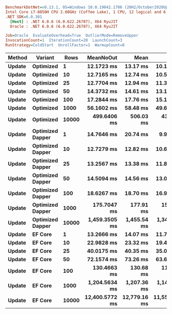 ``` ini

BenchmarkDotNet=v0.13.1, OS=Windows 10.0.19042.1706 (20H2/October2020Update)
Intel Core i7-8850H CPU 2.60GHz (Coffee Lake), 1 CPU, 12 logical and 6 physical cores
.NET SDK=6.0.301
  [Host] : .NET 6.0.6 (6.0.622.26707), X64 RyuJIT
  Oracle : .NET 6.0.6 (6.0.622.26707), X64 RyuJIT

Job=Oracle  EvaluateOverhead=True  OutlierMode=RemoveUpper  
InvocationCount=1  IterationCount=20  LaunchCount=3  
RunStrategy=ColdStart  UnrollFactor=1  WarmupCount=0  

```
|      Method |         Variant |  Rows |      MeanNoOut |         Mean |           Min |           Q1 |       Median |           Q3 |          Max |
|------------ |---------------- |------ |---------------:|-------------:|--------------:|-------------:|-------------:|-------------:|-------------:|
| **Update** |       **Optimized** |     **1** |     **12.1723 ms** |     **13.17 ms** |     **10.117 ms** |     **11.63 ms** |     **12.05 ms** |     **13.11 ms** |     **25.07 ms** |
| **Update** |       **Optimized** |    **10** |     **12.7165 ms** |     **12.74 ms** |     **10.575 ms** |     **11.90 ms** |     **12.69 ms** |     **13.69 ms** |     **14.83 ms** |
| **Update** |       **Optimized** |    **25** |     **12.7704 ms** |     **12.94 ms** |     **11.373 ms** |     **12.17 ms** |     **12.77 ms** |     **13.43 ms** |     **16.23 ms** |
| **Update** |       **Optimized** |    **50** |     **14.3732 ms** |     **14.61 ms** |     **13.126 ms** |     **13.95 ms** |     **14.19 ms** |     **14.99 ms** |     **18.82 ms** |
| **Update** |       **Optimized** |   **100** |     **17.2844 ms** |     **17.76 ms** |     **15.165 ms** |     **16.44 ms** |     **17.04 ms** |     **19.14 ms** |     **22.59 ms** |
| **Update** |       **Optimized** |  **1000** |     **56.1602 ms** |     **58.48 ms** |     **49.685 ms** |     **53.85 ms** |     **55.98 ms** |     **58.36 ms** |     **94.44 ms** |
| **Update** |       **Optimized** | **10000** |    **499.6406 ms** |    **506.03 ms** |    **431.382 ms** |    **467.81 ms** |    **501.74 ms** |    **529.53 ms** |    **632.88 ms** |
| **Update** | **Optimized Dapper** |     **1** |     **14.7646 ms** |     **20.74 ms** |      **9.973 ms** |     **11.65 ms** |     **12.66 ms** |     **23.18 ms** |     **90.02 ms** |
| **Update** | **Optimized Dapper** |    **10** |     **12.7279 ms** |     **12.82 ms** |     **10.621 ms** |     **12.00 ms** |     **12.64 ms** |     **13.57 ms** |     **16.29 ms** |
| **Update** | **Optimized Dapper** |    **25** |     **13.2567 ms** |     **13.38 ms** |     **11.824 ms** |     **12.92 ms** |     **13.20 ms** |     **13.67 ms** |     **15.69 ms** |
| **Update** | **Optimized Dapper** |    **50** |     **14.5094 ms** |     **14.56 ms** |     **13.080 ms** |     **14.00 ms** |     **14.53 ms** |     **15.17 ms** |     **16.57 ms** |
| **Update** | **Optimized Dapper** |   **100** |     **18.6267 ms** |     **18.70 ms** |     **16.970 ms** |     **18.08 ms** |     **18.60 ms** |     **19.42 ms** |     **20.90 ms** |
| **Update** | **Optimized Dapper** |  **1000** |    **175.7047 ms** |    **177.91 ms** |    **154.736 ms** |    **165.42 ms** |    **177.00 ms** |    **183.37 ms** |    **218.68 ms** |
| **Update** | **Optimized Dapper** | **10000** |  **1,459.3505 ms** |  **1,455.54 ms** |  **1,341.474 ms** |  **1,418.52 ms** |  **1,460.23 ms** |  **1,487.06 ms** |  **1,571.28 ms** |
| **Update** |          **EF Core** |     **1** |     **13.2666 ms** |     **14.07 ms** |     **11.798 ms** |     **12.56 ms** |     **13.19 ms** |     **14.56 ms** |     **21.54 ms** |
| **Update** |          **EF Core** |    **10** |     **22.9828 ms** |     **23.32 ms** |     **19.433 ms** |     **22.07 ms** |     **22.82 ms** |     **24.18 ms** |     **31.44 ms** |
| **Update** |          **EF Core** |    **25** |     **40.0175 ms** |     **40.35 ms** |     **35.036 ms** |     **38.47 ms** |     **40.10 ms** |     **41.63 ms** |     **46.57 ms** |
| **Update** |          **EF Core** |    **50** |     **72.1574 ms** |     **73.26 ms** |     **63.662 ms** |     **68.43 ms** |     **72.21 ms** |     **76.36 ms** |     **92.66 ms** |
| **Update** |          **EF Core** |   **100** |    **130.4663 ms** |    **130.68 ms** |    **117.269 ms** |    **126.98 ms** |    **130.82 ms** |    **134.09 ms** |    **147.21 ms** |
| **Update** |          **EF Core** |  **1000** |  **1,204.5634 ms** |  **1,207.36 ms** |  **1,140.070 ms** |  **1,180.79 ms** |  **1,204.08 ms** |  **1,228.78 ms** |  **1,267.35 ms** |
| **Update** |          **EF Core** | **10000** | **12,400.5772 ms** | **12,779.16 ms** | **11,557.014 ms** | **11,814.40 ms** | **11,938.85 ms** | **14,412.56 ms** | **14,946.94 ms** |
